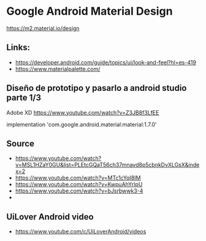 # Google Android Material Design
https://m2.material.io/design

## Links:
* https://developer.android.com/guide/topics/ui/look-and-feel?hl=es-419
* https://www.materialpalette.com/

## Diseño de prototipo y pasarlo a android studio parte 1/3
Adobe XD
https://www.youtube.com/watch?v=Z3JB8f3LfEE

implementation 'com.google.android.material:material:1.7.0'

## Source

* https://www.youtube.com/watch?v=MSL1HZaY0GU&list=PLEtcGQaT56ch37mnavd8p5cbnkDvXLGsX&index=2
* https://www.youtube.com/watch?v=MTc1cYqI8IM
* https://www.youtube.com/watch?v=KwpuAhYrIpU
* https://www.youtube.com/watch?v=bJsrbwwk3-4
* 

## UiLover Android video
* https://www.youtube.com/c/UiLoverAndroid/videos
